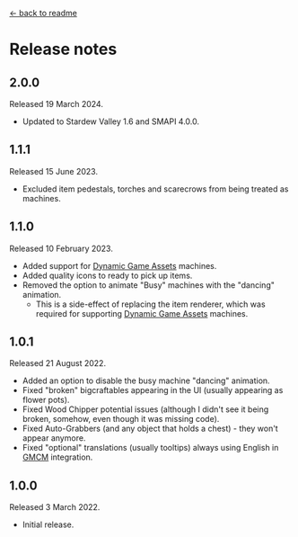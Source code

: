 [← back to readme](README.md)

# Release notes

## 2.0.0
Released 19 March 2024.

* Updated to Stardew Valley 1.6 and SMAPI 4.0.0.

## 1.1.1
Released 15 June 2023.

* Excluded item pedestals, torches and scarecrows from being treated as machines.

## 1.1.0
Released 10 February 2023.

* Added support for [Dynamic Game Assets](https://www.nexusmods.com/stardewvalley/mods/9365) machines.
* Added quality icons to ready to pick up items.
* Removed the option to animate "Busy" machines with the "dancing" animation.
	* This is a side-effect of replacing the item renderer, which was required for supporting [Dynamic Game Assets](https://www.nexusmods.com/stardewvalley/mods/9365) machines.

## 1.0.1
Released 21 August 2022.

* Added an option to disable the busy machine "dancing" animation.
* Fixed "broken" bigcraftables appearing in the UI (usually appearing as flower pots).
* Fixed Wood Chipper potential issues (although I didn't see it being broken, somehow, even though it was missing code).
* Fixed Auto-Grabbers (and any object that holds a chest) - they won't appear anymore.
* Fixed "optional" translations (usually tooltips) always using English in [GMCM](https://www.nexusmods.com/stardewvalley/mods/5098) integration.

## 1.0.0
Released 3 March 2022.

* Initial release.